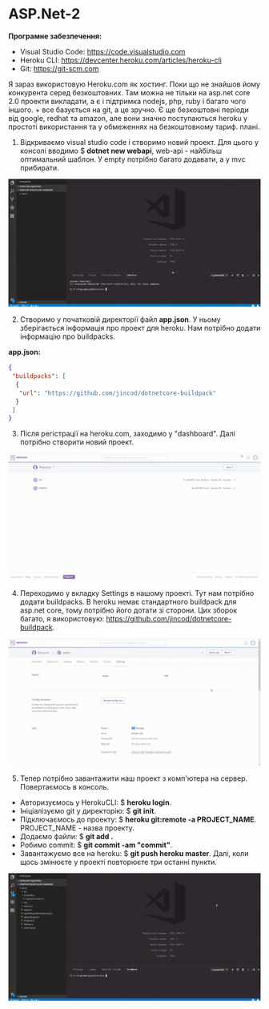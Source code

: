 # ASP.Net-2
**Програмне забезпечення:**
 - Visual Studio Code: https://code.visualstudio.com
 - Heroku CLI: https://devcenter.heroku.com/articles/heroku-cli
 - Git: https://git-scm.com
 
Я зараз використовую Heroku.com як хостинг. Поки що не знайшов йому конкурента серед безкоштовних.
Там можна не тільки на asp.net core 2.0 проекти викладати, а є і підтримка nodejs, php, ruby і багато чого іншого. + все базується на git, а це зручно. Є ще безкоштовні періоди від google, redhat та amazon, але вони значно поступаються heroku у простоті використання та у обмеженнях на безкоштовному тариф. плані.

1. Відкриваємо visual studio code і створимо новий проект. Для цього у консолі вводимо $ **dotnet new webapi**, web-api - найбільш оптимальний шаблон. У empty потрібно багато додавати, а у mvc прибирати.

![Alt Text](https://github.com/licurg/ASP.Net-2/blob/master/gifs/3.gif)

2. Створимо у початковій директорії файл **app.json**. У ньому зберігається інформація про проект для heroku. Нам потрібно додати інформацію про buildpacks.

**app.json:**
```json
{
 "buildpacks": [
  {
   "url": "https://github.com/jincod/dotnetcore-buildpack"
  }
 ]
}
```

3. Після регістрації на heroku.com, заходимо у "dashboard". Далі потрібно створити новий проект.

![Alt Text](https://github.com/licurg/ASP.Net-2/blob/master/gifs/1.gif)

4. Переходимо у вкладку Settings в нашому проекті. Тут нам потрібно додати buildpacks. В heroku немає стандартного buildpack для asp.net core, тому потрібно його дотати зі сторони. Цих зборок багато, я використовую: https://github.com/jincod/dotnetcore-buildpack.

![Alt Text](https://github.com/licurg/ASP.Net-2/blob/master/gifs/2.gif)

5. Тепер потрібно завантажити наш проект з комп'ютера на сервер. Повертаємось в консоль.
 - Авторизуємось у HerokuCLI: $ **heroku login**.
 - Ініціалізуємо git у директорію: $ **git init**.
 - Підключаємось до проекту: $ **heroku git:remote -a PROJECT_NAME**. PROJECT_NAME - назва проекту.
 - Додаємо файли: $ **git add .**
 - Робимо commit: $ **git commit -am "commit"**.
 - Завантажуємо все на heroku: $ **git push heroku master**. 
Далі, коли щось змінюєте у проекті повторюєте три останні пункти.

![Alt Text](https://github.com/licurg/ASP.Net-2/blob/master/gifs/4.gif)
